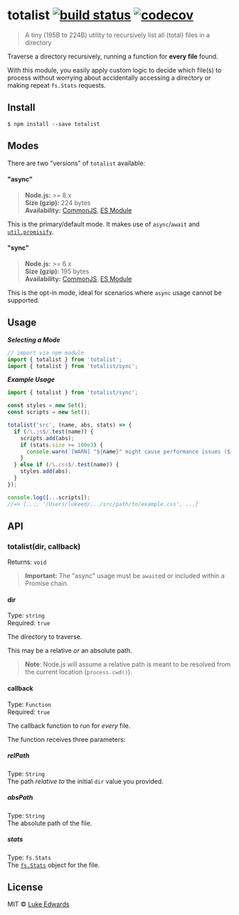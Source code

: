 # totalist [![build status](https://badgen.now.sh/github/status/lukeed/totalist)](https://github.com/lukeed/totalist/actions) [![codecov](https://badgen.now.sh/codecov/c/github/lukeed/totalist)](https://codecov.io/gh/lukeed/totalist)

> A tiny (195B to 224B) utility to recursively list all (total) files in a directory

Traverse a directory recursively, running a function for **every file** found.

With this module, you easily apply custom logic to decide which file(s) to process without worrying about accidentally accessing a directory or making repeat `fs.Stats` requests.

## Install

```
$ npm install --save totalist
```


## Modes

There are two "versions" of `totalist` available:

#### "async"
> **Node.js:** >= 8.x<br>
> **Size (gzip):** 224 bytes<br>
> **Availability:** [CommonJS](https://unpkg.com/totalist/dist/index.js), [ES Module](https://unpkg.com/totalist/dist/index.mjs)

This is the primary/default mode. It makes use of `async`/`await` and [`util.promisify`](https://nodejs.org/api/util.html#util_util_promisify_original).

#### "sync"
> **Node.js:** >= 6.x<br>
> **Size (gzip):** 195 bytes<br>
> **Availability:** [CommonJS](https://unpkg.com/totalist/sync/index.js), [ES Module](https://unpkg.com/totalist/sync/index.mjs)

This is the opt-in mode, ideal for scenarios where `async` usage cannot be supported.


## Usage

***Selecting a Mode***

```js
// import via npm module
import { totalist } from 'totalist';
import { totalist } from 'totalist/sync';
```

***Example Usage***

```js
import { totalist } from 'totalist/sync';

const styles = new Set();
const scripts = new Set();

totalist('src', (name, abs, stats) => {
  if (/\.js$/.test(name)) {
    scripts.add(abs);
    if (stats.size >= 100e3) {
      console.warn(`[WARN] "${name}" might cause performance issues (${stats.size})`);
    }
  } else if (/\.css$/.test(name)) {
    styles.add(abs);
  }
});

console.log([...scripts]);
//=> [..., '/Users/lukeed/.../src/path/to/example.css', ...]
```


## API

### totalist(dir, callback)
Returns: `void`

> **Important:** The "async" usage must be `await`ed or included within a Promise chain.

#### dir
Type: `string`<br>
Required: `true`

The directory to traverse.

This may be a relative _or_ an absolute path.

> **Note**: Node.js will assume a relative path is meant to be resolved from the current location (`process.cwd()`).

#### callback
Type: `Function`<br>
Required: `true`

The callback function to run for _every_ file.

The function receives three parameters:

##### relPath
Type: `String`<br>
The path _relative to_ the initial `dir` value you provided.

##### absPath
Type: `String`<br>
The absolute path of the file.

##### stats
Type: `fs.Stats`<br>
The [`fs.Stats`](https://nodejs.org/api/fs.html#fs_class_fs_stats) object for the file.


## License

MIT © [Luke Edwards](https://lukeed.com)
